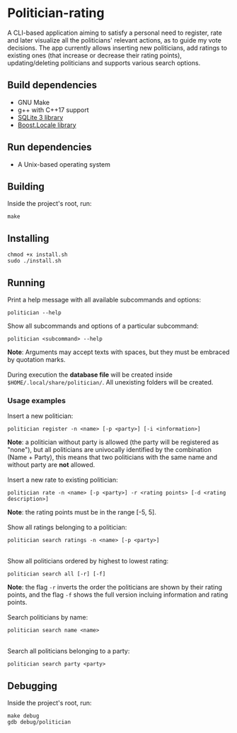 # Politician-rating
A CLI-based application aiming to satisfy a personal need to register, rate and later visualize all the politicians' relevant actions, as to guide my vote decisions. The app currently allows inserting new politicians, add ratings to existing ones (that increase or decrease their rating points), updating/deleting politicians and supports various search options.
## Build dependencies
- GNU Make
- g++ with C++17 support
- [SQLite 3 library](https://www.sqlite.org/index.html)
- [Boost.Locale library](https://www.boost.org/doc/libs/1_72_0/libs/locale/doc/html/index.html)
## Run dependencies
- A Unix-based operating system
## Building
Inside the project's root, run:
```
make
```
## Installing
```
chmod +x install.sh
sudo ./install.sh
```
## Running
Print a help message with all available subcommands and options:
```
politician --help
```
Show all subcommands and options of a particular subcommand:
```
politician <subcommand> --help
```
**Note**: Arguments may accept texts with spaces, but they must be embraced by quotation marks.
<br><br>During execution the **database file** will be created inside `$HOME/.local/share/politician/`. All unexisting folders will be created.
### Usage examples
Insert a new politician:
```
politician register -n <name> [-p <party>] [-i <information>]
```
**Note**: a politician without party is allowed (the party will be registered as "none"), but all politicians are univocally identified by the combination (Name + Party), this means that two politicians with the same name and without party are **not** allowed.
<br><br>
Insert a new rate to existing politician:
```
politician rate -n <name> [-p <party>] -r <rating points> [-d <rating description>]
```
**Note**: the rating points must be in the range [-5, 5].
<br><br>
Show all ratings belonging to a politician:
```
politician search ratings -n <name> [-p <party>]
```
<br>Show all politicians ordered by highest to lowest rating:
```
politician search all [-r] [-f]
```
**Note**: the flag `-r` inverts the order the politicians are shown by their rating points, and the flag `-f` shows the full version incluing information and rating points.
<br><br>
Search politicians by name:
```
politician search name <name>
```
<br>Search all politicians belonging to a party:
```
politician search party <party>
```
## Debugging
Inside the project's root, run:
```
make debug
gdb debug/politician
```
